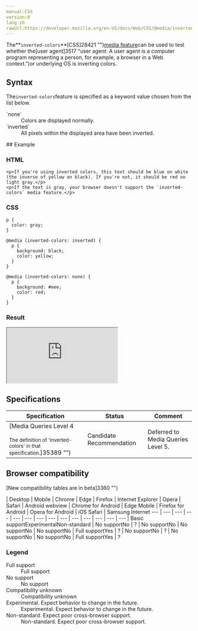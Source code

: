 ```yaml
---
manual:CSS
version:0
lang:zh
rawUrl:https://developer.mozilla.org/en-US/docs/Web/CSS/@media/inverted-colors
---
```






The**`inverted-colors`**[CSS]28421 "")[media feature](%30559#Media_features "")can be used to test whether the[user agent]3517 "user agent: A user agent is a computer program representing a person, for example, a browser in a Web context.")or underlying OS is inverting colors.


## Syntax<a name="Syntax"></a>


The`inverted-colors`feature is specified as a keyword value chosen from the list below.

<dl><dt id=''>`none`</dt><dd>Colors are displayed normally.</dd><dt id=''>`inverted`</dt><dd>All pixels within the displayed area have been inverted.</dd></dl>
## Example<a name="Example"></a>

### HTML<a name="HTML"></a>

```
<p>If you're using inverted colors, this text should be blue on white (the inverse of yellow on black). If you're not, it should be red on light gray.</p>
<p>If the text is gray, your browser doesn't support the `inverted-colors` media feature.</p>
```

### CSS<a name="CSS"></a>

```
p {
  color: gray;
}

@media (inverted-colors: inverted) {
  p {
    background: black;
    color: yellow;
  }
}

@media (inverted-colors: none) {
  p {
    background: #eee;
    color: red;
  }
}
```

### Result<a name="Result"></a>


<iframe src='https://mdn.mozillademos.org/en-US/docs/Web/CSS/@media/inverted-colors$samples/Example?revision=1385144' width='null' height='null'></iframe>



## Specifications<a name="Specifications"></a>

Specification | Status | Comment 
 ---  |  ---  |  ---  | 
[Media Queries Level 4<br></br><small>The definition of &#39;inverted-colors&#39; in that specification.</small>]35389 "") | Candidate Recommendation | Deferred to Media Queries Level 5. 


## Browser compatibility<a name="Browser_compatibility"></a>
[New compatibility tables are in beta<i></i>]3360 "")

 | <abbr>Desktop<i></i></abbr> | <abbr>Mobile<i></i></abbr> 
 | <abbr>Chrome<i></i></abbr> | <abbr>Edge<i></i></abbr> | <abbr>Firefox<i></i></abbr> | <abbr>Internet Explorer<i></i></abbr> | <abbr>Opera<i></i></abbr> | <abbr>Safari<i></i></abbr> | <abbr>Android webview<i></i></abbr> | <abbr>Chrome for Android<i></i></abbr> | <abbr>Edge Mobile<i></i></abbr> | <abbr>Firefox for Android<i></i></abbr> | <abbr>Opera for Android<i></i></abbr> | <abbr>iOS Safari<i></i></abbr> | <abbr>Samsung Internet<i></i></abbr> 
 ---  |  ---  |  ---  |  ---  |  ---  |  ---  |  ---  |  ---  |  ---  |  ---  |  ---  |  ---  |  ---  |  ---  | 
Basic support<abbr>Experimental<i></i></abbr><abbr>Non-standard<i></i></abbr> | <abbr>No support</abbr>No | <abbr>?</abbr> | <abbr>No support</abbr>No | <abbr>No support</abbr>No | <abbr>No support</abbr>No | <abbr>Full support</abbr>Yes | <abbr>?</abbr> | <abbr>No support</abbr>No | <abbr>?</abbr> | <abbr>No support</abbr>No | <abbr>No support</abbr>No | <abbr>Full support</abbr>Yes | <abbr>?</abbr> 


### Legend<a name="Legend"></a>
<dl><dt id=''><abbr>Full support</abbr></dt><dd>Full support</dd><dt id=''><abbr>No support</abbr></dt><dd>No support</dd><dt id=''><abbr>Compatibility unknown</abbr></dt><dd>Compatibility unknown</dd><dt id=''><abbr>Experimental. Expect behavior to change in the future.<i></i></abbr></dt><dd>Experimental. Expect behavior to change in the future.</dd><dt id=''><abbr>Non-standard. Expect poor cross-browser support.<i></i></abbr></dt><dd>Non-standard. Expect poor cross-browser support.</dd></dl>



